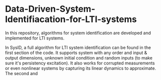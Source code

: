 # Data-Driven-System-Identifiacation-for-LTI-systems
In this repository, algorithms for system identification are developed and implemented for LTI systems.

In SysID, a full algorithm for LTI system identification can be found in the first section of the code. It supports system with any order and input & output dimensions, unknown initial condition and random inputs (to make sure it's persistency excitation). It also works for corrupted measurements or even nonlinear systems by capturing its linear dynamics to approximate. The second and 
